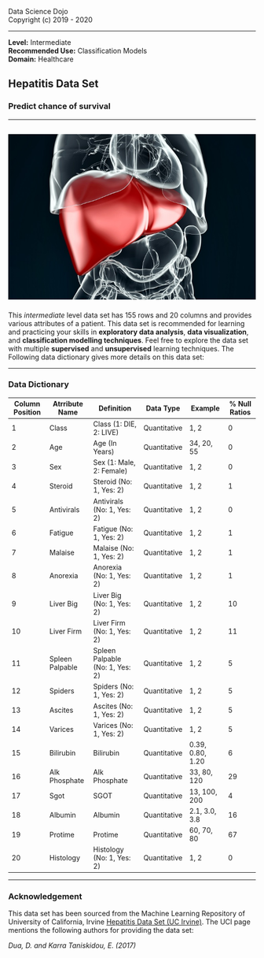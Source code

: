Data Science Dojo <br/>
Copyright (c) 2019 - 2020

---

**Level:** Intermediate <br/>
**Recommended Use:** Classification Models<br/>
**Domain:** Healthcare<br/> 

## Hepatitis Data Set 

### Predict chance of survival 


---
![](Hepatitis_hover.jpg)
---

This *intermediate* level data set has 155 rows and 20 columns and provides various attributes of a patient.
This data set is recommended for learning and practicing your skills in **exploratory data analysis**, **data visualization**, and **classification modelling techniques**. 
Feel free to explore the data set with multiple **supervised** and **unsupervised** learning techniques. The Following data dictionary gives more details on this data set:

---

### Data Dictionary 

| Column   Position 	| Atrribute Name  	| Definition                      	| Data Type    	| Example          	| % Null Ratios 	|
|-------------------	|-----------------	|---------------------------------	|--------------	|------------------	|---------------	|
| 1                 	| Class           	| Class (1: DIE, 2: LIVE)         	| Quantitative 	| 1, 2             	| 0             	|
| 2                 	| Age             	| Age (In Years)                  	| Quantitative 	| 34, 20, 55       	| 0             	|
| 3                 	| Sex             	| Sex (1: Male, 2: Female)        	| Quantitative 	| 1, 2             	| 0             	|
| 4                 	| Steroid         	| Steroid (No: 1, Yes: 2)         	| Quantitative 	| 1, 2             	| 1             	|
| 5                 	| Antivirals      	| Antivirals (No: 1, Yes: 2)      	| Quantitative 	| 1, 2             	| 0             	|
| 6                 	| Fatigue         	| Fatigue (No: 1, Yes: 2)         	| Quantitative 	| 1, 2             	| 1             	|
| 7                 	| Malaise         	| Malaise (No: 1, Yes: 2)         	| Quantitative 	| 1, 2             	| 1             	|
| 8                 	| Anorexia        	| Anorexia (No: 1, Yes: 2)        	| Quantitative 	| 1, 2             	| 1             	|
| 9                 	| Liver Big       	| Liver Big (No: 1, Yes: 2)       	| Quantitative 	| 1, 2             	| 10            	|
| 10                	| Liver Firm      	| Liver Firm (No: 1, Yes: 2)      	| Quantitative 	| 1, 2             	| 11            	|
| 11                	| Spleen Palpable 	| Spleen Palpable (No: 1, Yes: 2) 	| Quantitative 	| 1, 2             	| 5             	|
| 12                	| Spiders         	| Spiders (No: 1, Yes: 2)         	| Quantitative 	| 1, 2             	| 5             	|
| 13                	| Ascites         	| Ascites (No: 1, Yes: 2)         	| Quantitative 	| 1, 2             	| 5             	|
| 14                	| Varices         	| Varices (No: 1, Yes: 2)         	| Quantitative 	| 1, 2             	| 5             	|
| 15                	| Bilirubin       	| Bilirubin                       	| Quantitative 	| 0.39, 0.80, 1.20 	| 6             	|
| 16                	| Alk Phosphate   	| Alk Phosphate                   	| Quantitative 	| 33, 80, 120      	| 29            	|
| 17                	| Sgot            	| SGOT                            	| Quantitative 	| 13, 100, 200     	| 4             	|
| 18                	| Albumin         	| Albumin                         	| Quantitative 	| 2.1, 3.0, 3.8    	| 16            	|
| 19                	| Protime         	| Protime                         	| Quantitative 	| 60, 70, 80       	| 67            	|
| 20                	| Histology       	| Histology (No: 1, Yes: 2)       	| Quantitative 	| 1, 2             	| 0             	|
---

### Acknowledgement

This data set has been sourced from the Machine Learning Repository of University of California, Irvine [Hepatitis Data Set (UC Irvine)](https://archive.ics.uci.edu/ml/datasets/Hepatitis). 
The UCI page mentions the following authors for providing the data set:

*Dua, D. and Karra Taniskidou, E. (2017)*


